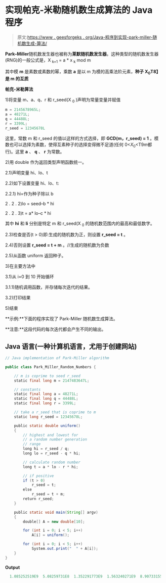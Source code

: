 # 实现帕克-米勒随机数生成算法的 Java 程序

> 原文:[https://www . geesforgeks . org/Java-程序到实现-park-miller-随机数生成-算法/](https://www.geeksforgeeks.org/java-program-to-implement-park-miller-random-number-generation-algorithm/)

**Park–Miller**随机数发生器也被称为**莱默随机数发生器**。这种类型的随机数发生器(RNG)的一般公式是，X <sub>k+1</sub> = a * x <sub>k</sub> mod m

其中模 **m** 是素数或素数的幂，乘数 **a** 是以 m 为模的高乘法阶元素，**种子 X<sub>0</sub>T8】是 m 的互质**

**帕克-米勒算法**

1)将变量 m、a、q、r 和 r_seed(X <sub>0</sub> )声明为常量变量并赋值

```java
m = 2145678965L;
a = 48271L;
q = 44488L;
r = 3399L;
r_seed = 12345678L
```

这里，常数 m 和 r_seed 的值以这样的方式选择，即 **GCD(m，r_seed) = 1** 。模数也可以选择为素数，使得互素种子的选择变得微不足道(任何 0<*X*<sub>0</sub><T9*m*都行)。这里 **a** 、 **q** 、 **r** 为常数。

2)用 double 作为返回类型声明函数统一。

2.1)声明变量 hi、lo、t

2.2)如下设置变量 hi、lo、t:

2.2.1) hi=作为种子除以 b

2 . 2 . 2)lo = seed–b * hi

2 . 2 . 3)t = a* lo–c * hi

其中 **hi** 和 **li** 分别是特定 m 和 r_seed(X <sub>0</sub> 的随机数范围内的最高和最低数字。

2.3)检查是否(t > 0)即:生成的随机数为正，则设置 **r_seed = t** 。

2.4)否则设置 **r_seed = t + m** 。//生成的随机数为负数

2.5)从函数 uniform 返回种子。

3)在主要方法中

3.1)从 i=0 到 10 开始循环

3.1.1)随机调用函数，并存储每次迭代的结果。

3.2)打印结果

5)结束

**示例:**下面的程序实现了 Park-Miller 随机数生成算法。

**注意:**这段代码的每次迭代都会产生不同的输出。

## Java 语言(一种计算机语言，尤用于创建网站)

```java
// Java implementation of Park-Miller algorithm

public class Park_Miller_Random_Numbers {

    // m is coprime to seed r_seed
    static final long m = 2147483647L;

    // constants
    static final long a = 48271L;
    static final long q = 44488L;
    static final long r = 3399L;

    // take a r_seed that is coprime to m
    static long r_seed = 12345678L;

    public static double uniform()
    {
        // highest and lowest for
        // a random number generation
        // range
        long hi = r_seed / q;
        long lo = r_seed - q * hi;

        // calculate random number
        long t = a * lo - r * hi;

        // if positive
        if (t > 0)
            r_seed = t;
        else
            r_seed = t + m;
        return r_seed;
    }

    public static void main(String[] argv)
    {
        double[] A = new double[10];

        for (int i = 0; i < 5; i++)
            A[i] = uniform();

        for (int i = 0; i < 5; i++)
            System.out.print("  " + A[i]);
    }
}
```

**Output**

```java
  1.085252519E9  5.08259731E8  1.352291773E9  1.563240271E9  8.90733155E8
```